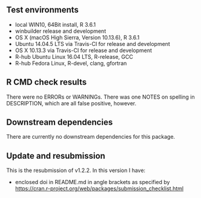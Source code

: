 ## Test environments
* local WIN10, 64Bit install, R 3.6.1
* winbuilder release and development
* OS X (macOS High Sierra, Version 10.13.6), R 3.6.1
* Ubuntu 14.04.5 LTS via Travis-CI for release and development
* OS X 10.13.3 via Travis-CI for release and development
* R-hub Ubuntu Linux 16.04 LTS, R-release, GCC
* R-hub Fedora Linux, R-devel, clang, gfortran

## R CMD check results
There were no ERRORs or WARNINGs.
There was one NOTES on spelling in DESCRIPTION, which are all false
positive, however.

## Downstream dependencies
There are currently no downstream dependencies for this package.

## Update and resubmission
This is the resubmission of v1.2.2. In this version I have:

* enclosed doi in README.md in angle brackets as specified by https://cran.r-project.org/web/packages/submission_checklist.html
